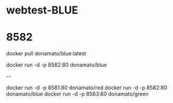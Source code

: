 # webtest-BLUE

# 8582

docker pull donamato/blue:latest

docker run -d -p 8582:80 donamato/blue

--



docker run -d -p 8581:80 donamato/red
docker run -d -p 8582:80 donamato/blue
docker run -d -p 8583:80 donamato/green






